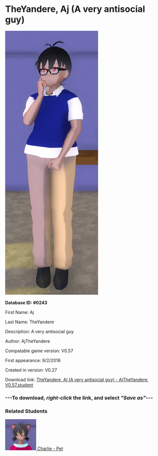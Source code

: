 # TheYandere, Aj (A very antisocial guy)

<img src="../../Files/Images/TheYandere, Aj (A very antisocial guy).png" title="TheYandere, Aj (A very antisocial guy) - AjTheYandere, V0.57">

**Database ID: #0243**

First Name: Aj

Last Name: TheYandere

Description: A very antisocial guy

Author: AjTheYandere

Compatable game version: V0.57

First appearance: 9/2/2018

Created in version: V0.27

Download link: <a href="https://raw.githubusercontent.com/Arbiter1223/Daigaku-Gurashi-Custom-Students/master/Files/Student%20Files/TheYandere%2C%20Aj%20(A%20very%20antisocial%20guy)%20-%20AjTheYandere%2C%20V0.57.student">TheYandere, Aj (A very antisocial guy) - AjTheYandere, V0.57.student</a>

### ---**To download, _right-click_ the link, and select _"Save as"_**---

### Related Students

<a href="Komatsu, Charlie (Aj's pet cat).md"><img src="../../Files/Thumbs/Komatsu, Charlie (Aj's pet cat).png" height="100" width="100" title="Komatsu, Charlie (Aj's pet cat) - AjTheYandere, V0.57"></a><a href="Komatsu, Charlie (Aj's pet cat).md"> Charlie - Pet</a>

